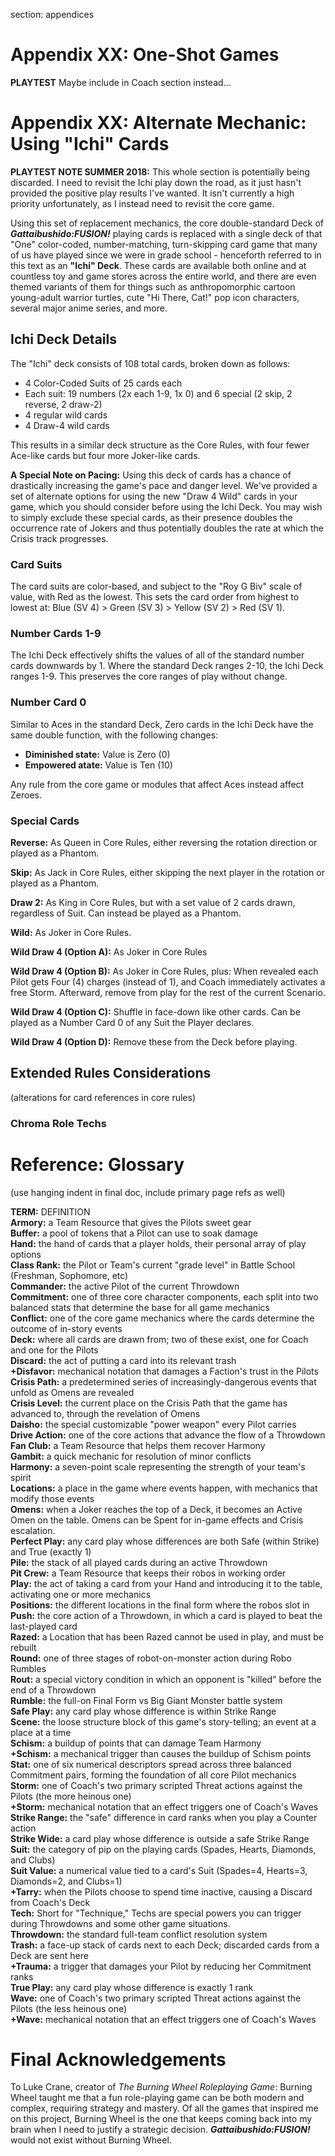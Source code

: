 section: appendices


# Appendix XX: One-Shot Games

**PLAYTEST** Maybe include in Coach section instead...


# Appendix XX: Alternate Mechanic: Using "Ichi" Cards

**PLAYTEST NOTE SUMMER 2018:** This whole section is potentially being discarded. I need to revisit the Ichi play down the road, as it just hasn't provided the positive play results I've wanted. It isn't currently a high priority unfortunately, as I instead need to revisit the core game.

Using this set of replacement mechanics, the core double-standard Deck of ***Gattaibushido:FUSION!*** playing cards is replaced with a single deck of that "One" color-coded, number-matching, turn-skipping card game that many of us have played since we were in grade school - henceforth referred to in this text as an **"Ichi" Deck**. These cards are available both online and at countless toy and game stores across the entire world, and there are even themed variants of them for things such as anthropomorphic cartoon young-adult warrior turtles, cute "Hi There, Cat!" pop icon characters, several major anime series, and more.


## Ichi Deck Details

The "Ichi" deck consists of 108 total cards, broken down as follows:

* 4 Color-Coded Suits of 25 cards each
* Each suit: 19 numbers (2x each 1-9, 1x 0) and 6 special (2 skip, 2 reverse, 2 draw-2)
* 4 regular wild cards
* 4 Draw-4 wild cards

This results in a similar deck structure as the Core Rules, with four fewer Ace-like cards but four more Joker-like cards.

**A Special Note on Pacing:** Using this deck of cards has a chance of drastically increasing the game's pace and danger level. We've provided a set of alternate options for using the new "Draw 4 Wild" cards in your game, which you should consider before using the Ichi Deck. You may wish to simply exclude these special cards, as their presence doubles the occurrence rate of Jokers and thus potentially doubles the rate at which the Crisis track progresses.


### Card Suits

The card suits are color-based, and subject to the "Roy G Biv" scale of value, with Red as the lowest. This sets the card order from highest to lowest at: Blue (SV 4) > Green (SV 3) > Yellow (SV 2) > Red (SV 1).


### Number Cards 1-9

The Ichi Deck effectively shifts the values of all of the standard number cards downwards by 1. Where the standard Deck ranges 2-10, the Ichi Deck ranges 1-9. This preserves the core ranges of play without change.


### Number Card 0

Similar to Aces in the standard Deck, Zero cards in the Ichi Deck have the same double function, with the following changes:

* **Diminished state:** Value is Zero (0)
* **Empowered atate:** Value is Ten (10)

Any rule from the core game or modules that affect Aces instead affect Zeroes.


### Special Cards

**Reverse:** As Queen in Core Rules, either reversing the rotation direction or played as a Phantom.

**Skip:** As Jack in Core Rules, either skipping the next player in the rotation or played as a Phantom.

**Draw 2:** As King in Core Rules, but with a set value of 2 cards drawn, regardless of Suit. Can instead be played as a Phantom.

**Wild:** As Joker in Core Rules.

**Wild Draw 4 (Option A):** As Joker in Core Rules

**Wild Draw 4 (Option B):** As Joker in Core Rules, plus: When revealed each Pilot gets Four (4) charges (instead of 1), and Coach immediately activates a free Storm. Afterward, remove from play for the rest of the current Scenario.

**Wild Draw 4 (Option C):** Shuffle in face-down like other cards. Can be played as a Number Card 0 of any Suit the Player declares.

**Wild Draw 4 (Option D):** Remove these from the Deck before playing.


## Extended Rules Considerations

(alterations for card references in core rules)


### Chroma Role Techs



# Reference: Glossary

(use hanging indent in final doc, include primary page refs as well)

**TERM:** DEFINITION  
**Armory:** a Team Resource that gives the Pilots sweet gear  
**Buffer:** a pool of tokens that a Pilot can use to soak damage  
**Hand:** the hand of cards that a player holds, their personal array of play options  
**Class Rank:** the Pilot or Team's current "grade level" in Battle School (Freshman, Sophomore, etc)  
**Commander:** the active Pilot of the current Throwdown  
**Commitment:** one of three core character components, each split into two balanced stats that determine the base for all game mechanics  
**Conflict:** one of the core game mechanics where the cards determine the outcome of in-story events  
**Deck:** where all cards are drawn from; two of these exist, one for Coach and one for the Pilots  
**Discard:** the act of putting a card into its relevant trash  
**+Disfavor:** mechanical notation that damages a Faction's trust in the Pilots  
**Crisis Path:** a predetermined series of increasingly-dangerous events that unfold as Omens are revealed  
**Crisis Level:** the current place on the Crisis Path that the game has advanced to, through the revelation of Omens  
**Daisho:** the special customizable "power weapon" every Pilot carries  
**Drive Action:** one of the core actions that advance the flow of a Throwdown  
**Fan Club:** a Team Resource that helps them recover Harmony  
**Gambit:** a quick mechanic for resolution of minor conflicts  
**Harmony:** a seven-point scale representing the strength of your team's spirit  
**Locations:** a place in the game where events happen, with mechanics that modify those events  
**Omens:** when a Joker reaches the top of a Deck, it becomes an Active Omen on the table. Omens can be Spent for in-game effects and Crisis escalation.  
**Perfect Play:** any card play whose differences are both Safe (within Strike) and True (exactly 1)  
**Pile:** the stack of all played cards during an active Throwdown  
**Pit Crew:** a Team Resource that keeps their robos in working order  
**Play:** the act of taking a card from your Hand and introducing it to the table, activating one or more mechanics  
**Positions:** the different locations in the final form where the robos slot in  
**Push:** the core action of a Throwdown, in which a card is played to beat the last-played card  
**Razed:** a Location that has been Razed cannot be used in play, and must be rebuilt  
**Round:** one of three stages of robot-on-monster action during Robo Rumbles  
**Rout:** a special victory condition in which an opponent is "killed" before the end of a Throwdown  
**Rumble:** the full-on Final Form vs Big Giant Monster battle system  
**Safe Play:** any card play whose difference is within Strike Range  
**Scene:** the loose structure block of this game's story-telling; an event at a place at a time  
**Schism:** a buildup of points that can damage Team Harmony  
**+Schism:** a mechanical trigger than causes the buildup of Schism points  
**Stat:** one of six numerical descriptors spread across three balanced Commitment pairs, forming the foundation of all core Pilot mechanics  
**Storm:** one of Coach's two primary scripted Threat actions against the Pilots (the more heinous one)  
**+Storm:** mechanical notation that an effect triggers one of Coach's Waves  
**Strike Range:** the "safe" difference in card ranks when you play a Counter action  
**Strike Wide:** a card play whose difference is outside a safe Strike Range  
**Suit:** the category of pip on the playing cards (Spades, Hearts, Diamonds, and Clubs)  
**Suit Value:** a numerical value tied to a card's Suit (Spades=4, Hearts=3, Diamonds=2, and Clubs=1)  
**+Tarry:** when the Pilots choose to spend time inactive, causing a Discard from Coach's Deck  
**Tech:** Short for "Technique," Techs are special powers you can trigger during Throwdowns and some other game situations.  
**Throwdown:** the standard full-team conflict resolution system  
**Trash:** a face-up stack of cards next to each Deck; discarded cards from a Deck are sent here  
**+Trauma:** a trigger that damages your Pilot by reducing her Commitment ranks  
**True Play:** any card play whose difference is exactly 1 rank  
**Wave:** one of Coach's two primary scripted Threat actions against the Pilots (the less heinous one)  
**+Wave:** mechanical notation that an effect triggers one of Coach's Waves  


# Final Acknowledgements

To Luke Crane, creator of *The Burning Wheel Roleplaying Game*: Burning Wheel taught me that a fun role-playing game can be both modern and complex, requiring strategy and mastery. Of all the games that inspired me on this project, Burning Wheel is the one that keeps coming back into my brain when I need to justify a strategic decision. ***Gattaibushido:FUSION!*** would not exist without Burning Wheel.

